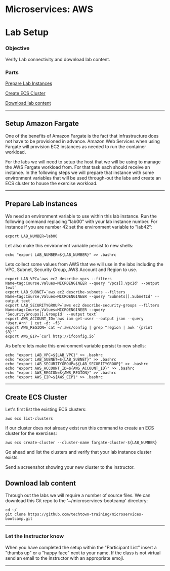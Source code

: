 # Microservices: AWS
# Lab Setup

### Objective

Verify Lab connectivity and download lab content.

### Parts

[Prepare Lab Instances](#prepare-lab-instances)

[Create ECS Cluster](#create-ecs-cluster)

[Download lab content](#download-lab-content)

___

## Setup Amazon Fargate

One of the benefits of Amazon Fargate is the fact that infrastructure does not have to be provisioned in advance.  Amazon Web Services when using Fargate will provision EC2 instances as needed to run the container workload.

For the labs we will need to setup the host that we will be using to manage the AWS Fargate workload from.  For that task each should receive an instance.  In the following steps we will prepare that instance with some environment variables that will be used through-out the labs and create an ECS cluster to house the exercise workload.

___

## Prepare Lab instances
We need an environment variable to use within this lab instance.  Run the following command replacing "lab00" with your lab instance number. For instance if you are number 42 set the environment variable to "lab42":

~~~shell
export LAB_NUMBER=lab00
~~~

Let also make this environment variable persist to new shells:

~~~shell
echo "export LAB_NUMBER=${LAB_NUMBER}" >> .bashrc
~~~

Lets collect some values from AWS that we will use in the labs including the VPC, Subnet, Security Group, AWS Account and Region to use.
~~~shell
export LAB_VPC=`aws ec2 describe-vpcs --filters Name=tag:Course,Values=MICROENGINEER --query 'Vpcs[].VpcId' --output text`
export LAB_SUBNET=`aws ec2 describe-subnets --filters Name=tag:Course,Values=MICROENGINEER --query 'Subnets[].SubnetId' --output text`
export LAB_SECURITYGROUP=`aws ec2 describe-security-groups --filters Name=tag:Course,Values=MICROENGINEER --query 'SecurityGroups[].GroupId' --output text`
export AWS_ACCOUNT_ID=`aws iam get-user --output json --query 'User.Arn' | cut -d: -f5`
export AWS_REGION=`cat ~/.aws/config | grep ^region | awk '{print $3}'`
export AWS_EIP=`curl http://ifconfig.io`
~~~

As before lets make this environment variable persist to new shells:
~~~shell
echo "export LAB_VPC=${LAB_VPC}" >> .bashrc
echo "export LAB_SUBNET=${LAB_SUBNET}" >> .bashrc
echo "export LAB_SECURITYGROUP=${LAB_SECURITYGROUP}" >> .bashrc
echo "export AWS_ACCOUNT_ID=${AWS_ACCOUNT_ID}" >> .bashrc
echo "export AWS_REGION=${AWS_REGION}" >> .bashrc
echo "export AWS_EIP=${AWS_EIP}" >> .bashrc
~~~

___

## Create ECS Cluster

Let's first list the existing ECS clusters:

~~~shell
aws ecs list-clusters
~~~

If our cluster does not already exist run this command to create an ECS cluster for the exercises:

~~~shell
aws ecs create-cluster --cluster-name fargate-cluster-${LAB_NUMBER}
~~~

Go ahead and list the clusters and verify that your lab instance cluster exists.

Send a screenshot showing your new cluster to the instructor.

## Download lab content

Through out the labs we will require a number of source files.  We can download this Git repo to the '~/microservices-bootcamp' directory:

~~~shell
cd ~/
git clone https://github.com/techtown-training/microservices-bootcamp.git
~~~

___

### Let the Instructor know

When you have completed the setup within the "Participant List" insert a "thumbs up" or a "happy face" next to your name.  If the class is not virtual send an email to the instructor with an appropriate emoji.
___
